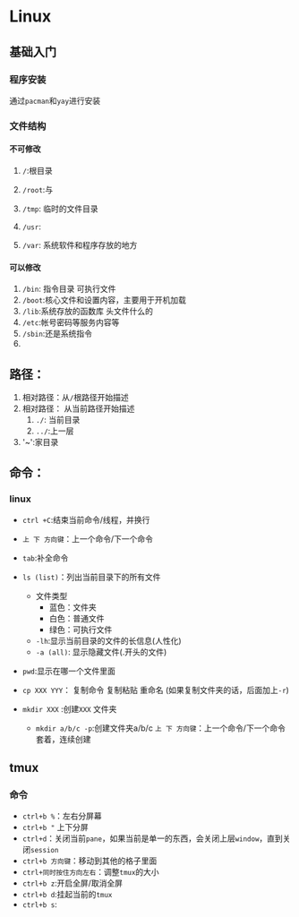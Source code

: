  

# Linux

## 基础入门

### 程序安装

通过`pacman`和`yay`进行安装





### 文件结构

#### 不可修改

1. `/`:根目录

2. `/root`:与

3. `/tmp`: 临时的文件目录
4. `/usr`: 
5. `/var`: 系统软件和程序存放的地方



#### 可以修改

1. `/bin`: 指令目录 可执行文件
2. `/boot`:核心文件和设置内容，主要用于开机加载
3. `/lib`:系统存放的函数库 头文件什么的
4. `/etc`:帐号密码等服务内容等
5. `/sbin`:还是系统指令
6. 

## 路径：

1. 相对路径：从`/`根路径开始描述
2. 相对路径： 从当前路径开始描述
   1. `./`: 当前目录
   2. `../`:上一层
3. '~':家目录

## 命令：

### linux

- `ctrl +C`:结束当前命令/线程，并换行
- `上 下 方向键`：上一个命令/下一个命令
- `tab`:补全命令
- `ls (list)`：列出当前目录下的所有文件

  - 文件类型
    - 蓝色：文件夹
    - 白色：普通文件
    - 绿色：可执行文件
  - `-lh`:显示当前目录的文件的长信息(人性化)
  - `-a (all)`: 显示隐藏文件(.开头的文件)
- `pwd`:显示在哪一个文件里面
- `cp XXX YYY`： 复制命令 复制粘贴 重命名  (如果复制文件夹的话，后面加上`-r`)
- `mkdir XXX` :创建`XXX` 文件夹
  - `mkdir a/b/c -p`:创建文件夹a/b/c `上 下 方向键`：上一个命令/下一个命令套着，连续创建

## tmux

### 命令

- `ctrl+b %`：左右分屏幕
- `ctrl+b "` 上下分屏
- `ctrl+d`：关闭当前`pane`，如果当前是单一的东西，会关闭上层`window`，直到关闭`session`
- `ctrl+b 方向键`：移动到其他的格子里面
- `ctrl+同时按住方向左右`：调整`tmux`的大小
- `ctrl+b z`:开启全屏/取消全屏
- `ctrl+b d`:挂起当前的`tmux`
- `ctrl+b s`:

